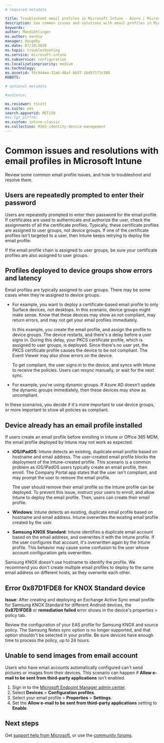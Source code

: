 ```yaml
---
# required metadata

title: Troubleshoot email profiles in Microsoft Intune - Azure | Microsoft Docs
description: See common issues and solutions with email profiles in Microsoft Intune, including duplicate email profiles and errors on Samsung KNOX Standard Android devices.
keywords:
author: MandiOhlinger
ms.author: mandia
manager: dougeby
ms.date: 07/20/2020
ms.topic: troubleshooting
ms.service: microsoft-intune
ms.subservice: configuration
ms.localizationpriority: medium
ms.technology:
ms.assetid: f5c944ea-32a6-48af-bb57-16d5f1f3c588
ROBOTS:

# optional metadata

#audience:

ms.reviewer: tscott
ms.suite: ems
search.appverid: MET150
#ms.tgt_pltfrm:
ms.custom: intune-classic
ms.collection: M365-identity-device-management
---
```


# Common issues and resolutions with email profiles in Microsoft Intune

Review some common email profile issues, and how to troubleshoot and resolve them.

## Users are repeatedly prompted to enter their password

Users are repeatedly prompted to enter their password for the email profile. If certificates are used to authenticate and authorize the user, check the assignments of all the certificate profiles. Typically, these certificate profiles are assigned to user groups, not device groups. If one of the certificate profiles isn't targeted to a user, then Intune keeps retrying to deploy the email profile.

If the email profile chain is assigned to user groups, be sure your certificate profiles are also assigned to user groups.

## Profiles deployed to device groups show errors and latency

Email profiles are typically assigned to user groups. There may be some cases when they're assigned to device groups.

- For example, you want to deploy a certificate-based email profile to only Surface devices, not desktops. In this scenario, device groups might make sense. Know that these devices may show as not compliant, may return errors, and may not get your email profiles immediately.

  In this example, you create the email profile, and assign the profile to device groups. The device restarts, and there's a delay before a user signs in. During this delay, your PKCS certificate profile, which is assigned to user groups, is deployed. Since there's no user yet, the PKCS certificate profile causes the device to be not compliant. The Event Viewer may also show errors on the device.

  To get compliant, the user signs in to the device, and syncs with Intune to receive the policies. Users can resync manually, or wait for the next sync.

- For example, you're using dynamic groups. If Azure AD doesn't update the dynamic groups immediately, then these devices may show as uncompliant.

In these scenarios, you decide if it's more important to use device groups, or more important to show all policies as compliant.

## Device already has an email profile installed

If users create an email profile before enrolling in Intune or Office 365 MDM, the email profile deployed by Intune may not work as expected:

- **iOS/iPadOS**: Intune detects an existing, duplicate email profile based on hostname and email address. The user-created email profile blocks the deployment of the Intune-created profile. This scenario is a common problem as iOS/iPadOS users typically create an email profile, then enroll. The Company Portal app states that the user isn't compliant, and may prompt the user to remove the email profile.

  The user should remove their email profile so the Intune profile can be deployed. To prevent this issue, instruct your users to enroll, and allow Intune to deploy the email profile. Then, users can create their email profile.

- **Windows**: Intune detects an existing, duplicate email profile based on hostname and email address. Intune overwrites the existing email profile created by the user.

- **Samsung KNOX Standard**: Intune identifies a duplicate email account based on the email address, and overwrites it with the Intune profile. If the user configures that account, it's overwritten again by the Intune profile. This behavior may cause some confusion to the user whose account configuration gets overwritten.

Samsung KNOX doesn't use hostname to identify the profile. We recommend you don't create multiple email profiles to deploy to the same email address on different hosts, as they overwrite each other.

## Error 0x87D1FDE8 for KNOX Standard device

**Issue**: After creating and deploying an Exchange Active Sync email profile for Samsung KNOX Standard for different Android devices, the **0x87D1FDE8** or **remediation failed** error shows in the device's properties > policy tab.

Review the configuration of your EAS profile for Samsung KNOX and source policy. The Samsung Notes sync option is no longer supported, and that option shouldn't be selected in your profile. Be sure devices have enough time to process the policy, up to 24 hours.

## Unable to send images from  email account

Users who have email accounts automatically configured can't send pictures or images from their devices. This scenario can happen if **Allow e-mail to be sent from third-party applications** isn't enabled.

1. Sign in to the [Microsoft Endpoint Manager admin center](https://go.microsoft.com/fwlink/?linkid=2109431).
2. Select **Devices** > **Configuration profiles**.
3. Select your email profile > **Properties** > **Settings**.
4. Set the **Allow e-mail to be sent from third-party applications** setting to **Enable**.

## Next steps

Get [support help from Microsoft](../fundamentals/get-support.md), or use the [community forums](https://social.technet.microsoft.com/Forums/en-US/home?category=microsoftintune).
